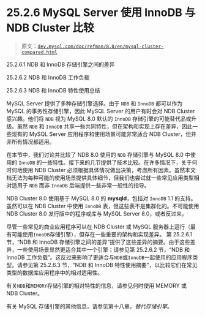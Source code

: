 # 25.2.6 MySQL Server 使用 InnoDB 与 NDB Cluster 比较

> 原文：[`dev.mysql.com/doc/refman/8.0/en/mysql-cluster-compared.html`](https://dev.mysql.com/doc/refman/8.0/en/mysql-cluster-compared.html)

25.2.6.1 NDB 和 InnoDB 存储引擎之间的差异

25.2.6.2 NDB 和 InnoDB 工作负载

25.2.6.3 NDB 和 InnoDB 特性使用总结

MySQL Server 提供了多种存储引擎选择。由于 `NDB` 和 `InnoDB` 都可以作为 MySQL 的事务性存储引擎，因此 MySQL Server 的用户有时会对 NDB Cluster 感兴趣。他们将 `NDB` 视为 MySQL 8.0 默认的 `InnoDB` 存储引擎的可能替代品或升级。虽然 `NDB` 和 `InnoDB` 共享一些共同特性，但在架构和实现上存在差异，因此一些现有的 MySQL Server 应用程序和使用场景可能非常适合 NDB Cluster，但并非所有情况都适用。

在本节中，我们讨论并比较了 NDB 8.0 使用的 `NDB` 存储引擎与 MySQL 8.0 中使用的 `InnoDB` 的一些特性。接下来的几节提供了技术比较。在许多情况下，关于何时何地使用 NDB Cluster 必须根据具体情况做出决策，考虑所有因素。虽然本文档无法为每种可能的使用场景提供具体细节，但我们也尝试就一些常见应用类型相对适用于 `NDB` 而非 `InnoDB` 后端提供一些非常一般性的指导。

NDB Cluster 8.0 使用基于 MySQL 8.0 的 **mysqld**，包括对 `InnoDB` 1.1 的支持。虽然可以在 NDB Cluster 中使用 `InnoDB` 表，但这些表不是集群化的。不可能使用 NDB Cluster 8.0 发行版中的程序或库与 MySQL Server 8.0，或者反过来。

尽管一些常见的商业应用程序可以在 NDB Cluster 或 MySQL 服务器上运行（最有可能使用`InnoDB`存储引擎），但存在一些重要的架构和实现差异。 第 25.2.6.1 节，“NDB 和 InnoDB 存储引擎之间的差异”提供了这些差异的摘要。由于这些差异，一些使用场景显然更适合其中一个引擎；请参见第 25.2.6.2 节，“NDB 和 InnoDB 工作负载”。这反过来影响了更适合与`NDB`或`InnoDB`一起使用的应用程序类型。请参见第 25.2.6.3 节，“NDB 和 InnoDB 特性使用摘要”，以比较它们在常见类型的数据库应用程序中的相对适用性。

有关`NDB`和`MEMORY`存储引擎的相对特性的信息，请参见何时使用 MEMORY 或 NDB Cluster。

有关 MySQL 存储引擎的其他信息，请参见第十八章，*替代存储引擎*。
